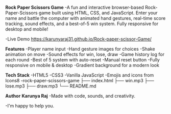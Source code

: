 **Rock Paper Scissors Game**
-A fun and interactive browser-based Rock-Paper-Scissors game built using HTML, CSS, and JavaScript. Enter your name and battle the computer with animated hand gestures, real-time score tracking, sound effects, and a best-of-5 win system. Fully responsive for desktop and mobile!

-Live Demo https://karunyaraj31.github.io/Rock-paper-scissor-Game/

**Features**
-Player name input
-Hand gesture images for choices
-Shake animation on move
-Sound effects for win, lose, draw
-Game history log for each round
-Best of 5 system with auto-reset
-Manual reset button
-Fully responsive on mobile & desktop
-Gradient background for a modern look


**Tech Stack**
-HTML5
-CSS3
-Vanilla JavaScript
-Emojis and icons from Icons8
-rock-paper-scissors-game ├── index.html ├── win.mp3 ├── lose.mp3 ├── draw.mp3 └── README.md

**Author**
**Karunya Raj** 
-Made with code, sounds, and creativity.

-I'm happy to help you.
